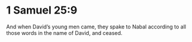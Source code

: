 # 1 Samuel 25:9

And when David’s young men came, they spake to Nabal according to all those words in the name of David, and ceased.